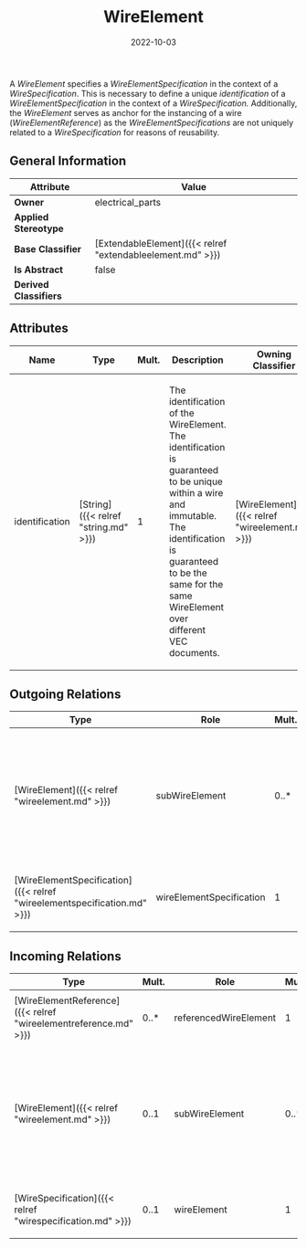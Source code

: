﻿---
title: WireElement
toc: false
type: specs
date: "2022-10-03"
draft: false
specification: VEC
version: 2.0.1
documentType: "Recommendation"
elementType: Class
classes:
  - WireElement
menu_name: vec-2.0.1
---
<p> A <i>WireElement </i>specifies a <i>WireElementSpecification</i> in the context of a <i>WireSpecification</i>. This is necessary to define a unique <i>identification</i> of a <i>WireElementSpecification </i>in the context of a <i>WireSpecification. </i>Additionally, the <i>WireElement</i> serves as anchor for the instancing of a wire (<i>WireElementReference</i>) as the <i>WireElementSpecifications </i>are not uniquely related to a <i>WireSpecification</i> for reasons of reusability.      </p>

## General Information

| Attribute               | Value |
|-------------------------|-------|
| **Owner**               | electrical_parts |
| **Applied Stereotype**  |   |
| **Base Classifier**     | [ExtendableElement]({{< relref "extendableelement.md" >}})<br/>  |
| **Is Abstract**         | false |
| **Derived Classifiers** |   |

## Attributes
|  Name  |  Type  |  Mult.  |  Description  |  Owning Classifier  |
|--------|--------|---------|---------------|--------------|
|identification | [String]({{< relref "string.md" >}}) | 1 | <p> The identification of the WireElement. The identification is guaranteed to be unique within a wire and immutable. The identification is guaranteed to be the same for the same WireElement over different VEC documents.      </p> | [WireElement]({{< relref "wireelement.md" >}}) |

## Outgoing Relations
|    Type  |   Role   |   Mult.   |   Mult.   |   Description   |
|----------|----------|-----------|-----------|-----------------|
| [WireElement]({{< relref "wireelement.md" >}}) | subWireElement | 0..* | 0..1 | <p> Defines the <i>subWireElements </i>of this <i>WireElement</i>. The <i>subWireElements </i>shall be consistent with the <i>subWireElementSpecifications</i> of the <i>WireElementSpecification </i>referenced by this <i>WireElement </i>and shall resemble that hierarchy.      </p> |
| [WireElementSpecification]({{< relref "wireelementspecification.md" >}}) | wireElementSpecification | 1 | 0..* | <p> Reference the <i>WireElementSpecification </i>that is represented by the <i>WireElement.</i>      </p> |
##  Incoming Relations
|    Type  |   Mult.  |   Role    |   Mult.   |   Description  |
|----------|----------|-----------|-----------|----------------|
| [WireElementReference]({{< relref "wireelementreference.md" >}}) | 0..* | referencedWireElement | 1 | <p> References the WireElement that is represented by the WireElementReference.      </p> |
| [WireElement]({{< relref "wireelement.md" >}}) | 0..1 | subWireElement | 0..* | <p> Defines the <i>subWireElements </i>of this <i>WireElement</i>. The <i>subWireElements </i>shall be consistent with the <i>subWireElementSpecifications</i> of the <i>WireElementSpecification </i>referenced by this <i>WireElement </i>and shall resemble that hierarchy.      </p> |
| [WireSpecification]({{< relref "wirespecification.md" >}}) | 0..1 | wireElement | 1 | <p> Specifies the <i>WireElement</i> that represents the root of the <i>WireSpecification</i>.      </p> |
